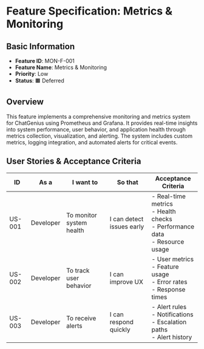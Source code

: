 # Feature Specification: Metrics & Monitoring

## Basic Information

- **Feature ID**: MON-F-001
- **Feature Name**: Metrics & Monitoring
- **Priority**: Low
- **Status**: 🟧 Deferred

## Overview

This feature implements a comprehensive monitoring and metrics system for ChatGenius using Prometheus and Grafana. It provides real-time insights into system performance, user behavior, and application health through metrics collection, visualization, and alerting. The system includes custom metrics, logging integration, and automated alerts for critical events.

## User Stories & Acceptance Criteria

| ID | As a | I want to | So that | Acceptance Criteria |
|----|------|-----------|---------|-------------------|
| US-001 | Developer | To monitor system health | I can detect issues early | - Real-time metrics<br>- Health checks<br>- Performance data<br>- Resource usage |
| US-002 | Developer | To track user behavior | I can improve UX | - User metrics<br>- Feature usage<br>- Error rates<br>- Response times |
| US-003 | Developer | To receive alerts | I can respond quickly | - Alert rules<br>- Notifications<br>- Escalation paths<br>- Alert history |
